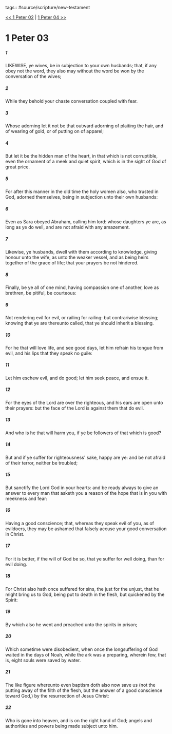 tags:: #source/scripture/new-testament

[<< 1 Peter 02](new-testament/21_1_Peter/1_Peter_02.md) | [1 Peter 04 >>](new-testament/21_1_Peter/1_Peter_04.md)

# 1 Peter 03

##### 1

LIKEWISE, ye wives, be in subjection to your own husbands; that, if any obey not the word, they also may without the word be won by the conversation of the wives;

##### 2

While they behold your chaste conversation coupled with fear.

##### 3

Whose adorning let it not be that outward adorning of plaiting the hair, and of wearing of gold, or of putting on of apparel;

##### 4

But let it be the hidden man of the heart, in that which is not corruptible, even the ornament of a meek and quiet spirit, which is in the sight of God of great price.

##### 5

For after this manner in the old time the holy women also, who trusted in God, adorned themselves, being in subjection unto their own husbands:

##### 6

Even as Sara obeyed Abraham, calling him lord: whose daughters ye are, as long as ye do well, and are not afraid with any amazement.

##### 7

Likewise, ye husbands, dwell with them according to knowledge, giving honour unto the wife, as unto the weaker vessel, and as being heirs together of the grace of life; that your prayers be not hindered.

##### 8

Finally, be ye all of one mind, having compassion one of another, love as brethren, be pitiful, be courteous:

##### 9

Not rendering evil for evil, or railing for railing: but contrariwise blessing; knowing that ye are thereunto called, that ye should inherit a blessing.

##### 10

For he that will love life, and see good days, let him refrain his tongue from evil, and his lips that they speak no guile:

##### 11

Let him eschew evil, and do good; let him seek peace, and ensue it.

##### 12

For the eyes of the Lord are over the righteous, and his ears are open unto their prayers: but the face of the Lord is against them that do evil.

##### 13

And who is he that will harm you, if ye be followers of that which is good?

##### 14

But and if ye suffer for righteousness' sake, happy are ye: and be not afraid of their terror, neither be troubled;

##### 15

But sanctify the Lord God in your hearts: and be ready always to give an answer to every man that asketh you a reason of the hope that is in you with meekness and fear:

##### 16

Having a good conscience; that, whereas they speak evil of you, as of evildoers, they may be ashamed that falsely accuse your good conversation in Christ.

##### 17

For it is better, if the will of God be so, that ye suffer for well doing, than for evil doing.

##### 18

For Christ also hath once suffered for sins, the just for the unjust, that he might bring us to God, being put to death in the flesh, but quickened by the Spirit:

##### 19

By which also he went and preached unto the spirits in prison;

##### 20

Which sometime were disobedient, when once the longsuffering of God waited in the days of Noah, while the ark was a preparing, wherein few, that is, eight souls were saved by water.

##### 21

The like figure whereunto even baptism doth also now save us (not the putting away of the filth of the flesh, but the answer of a good conscience toward God,) by the resurrection of Jesus Christ:

##### 22

Who is gone into heaven, and is on the right hand of God; angels and authorities and powers being made subject unto him.
